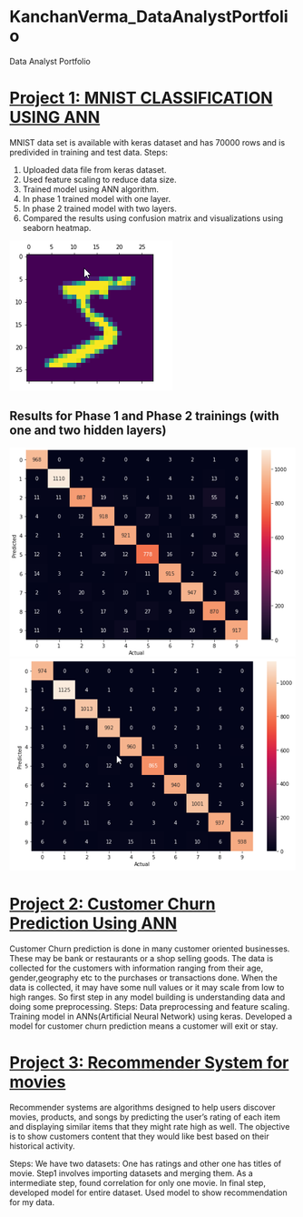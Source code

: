 # KanchanVerma_DataAnalystPortfolio
Data Analyst Portfolio

# [Project 1: MNIST CLASSIFICATION USING ANN](https://github.com/KanchanVermaD/KanchanVerma_DataAnalystPortfolio/tree/main/MNIST)
MNIST data set is available with keras dataset and has 70000 rows and is predivided in training and test data.
Steps:
1. Uploaded data file from keras dataset.
2. Used feature scaling to reduce data size.
3. Trained model using ANN algorithm.
4. In phase 1 trained model with one layer.
5. In phase 2 trained model with two layers.
6. Compared the results using confusion matrix and visualizations using seaborn heatmap.

![](images/Raw%20Image-customer%20Churn.png)



## Results for Phase 1 and Phase 2 trainings (with one and two hidden layers)
![](images/Phase1%20heatmap.png)
![](images/Phase2%20heatmap.png)


# [Project 2: Customer Churn Prediction Using ANN](https://github.com/KanchanVermaD/KanchanVerma_DataAnalystPortfolio/tree/main/CustomerChurn)

Customer Churn prediction is done in many customer oriented businesses. These may be bank or restaurants or a shop selling goods. The data is collected for the customers with information ranging from their age, gender,geography etc to the purchases or transactions done.
When the data is collected, it may have some null values or it may scale from low to high ranges.
So first step in any model building is understanding data and doing some preprocessing.
Steps:
Data preprocessing and feature scaling.
Training model in ANNs(Artificial Neural Network) using keras.
Developed a model for customer churn prediction means a customer will exit or stay.

# [Project 3: Recommender System for movies](https://github.com/KanchanVermaD/KanchanVerma_DataAnalystPortfolio/tree/main/Recommender%20System)

Recommender systems are algorithms designed to help users discover movies, products, and songs by predicting the user’s rating of each item and displaying similar items that they might rate high as well.
The objective is to show customers content that they would like best based on their historical activity. 

Steps: 
We have two datasets: One has ratings and other one has titles of movie. Step1 involves importing datasets and merging them.
As a intermediate step, found correlation for only one movie.
In final step, developed model for entire dataset.
Used model to show recommendation for my data.




